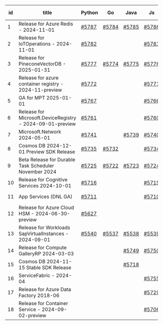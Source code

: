 | id | title | Python | Go | Java | Js | created date | target date | status |
| ------ | ------ | ------ | ------ | ------ | ------ | ------ | ------ | :-----: |
| 1 | Release for Azure Redis - 2024-11-01  | [#5787](https://github.com/Azure/sdk-release-request/issues/5787)  | [#5784](https://github.com/Azure/sdk-release-request/issues/5784)  | [#5785](https://github.com/Azure/sdk-release-request/issues/5785)  | [#5786](https://github.com/Azure/sdk-release-request/issues/5786)  | 12-16 | 01-23 |  |
| 2 | Release for IoTOperations - 2024-11-01  | [#5782](https://github.com/Azure/sdk-release-request/issues/5782)  |  |  | [#5781](https://github.com/Azure/sdk-release-request/issues/5781)  | 12-11 | 12-27 |  |
| 3 | Release for PineconeVectorDB - 2025-01-31  | [#5777](https://github.com/Azure/sdk-release-request/issues/5777)  | [#5774](https://github.com/Azure/sdk-release-request/issues/5774)  | [#5775](https://github.com/Azure/sdk-release-request/issues/5775)  | [#5776](https://github.com/Azure/sdk-release-request/issues/5776)  | 12-11 | 01-24 |  |
| 4 | Release for azure container registry - 2024-11-preview  | [#5772](https://github.com/Azure/sdk-release-request/issues/5772)  |  |  | [#5771](https://github.com/Azure/sdk-release-request/issues/5771)  | 12-09 | 12-27 | Hold on by JS/Python/ |
| 5 | GA for MPT 2025-01-01  | [#5767](https://github.com/Azure/sdk-release-request/issues/5767)  |  |  | [#5766](https://github.com/Azure/sdk-release-request/issues/5766)  | 12-05 | 12-26 |  |
| 6 | Release for Microsoft.DeviceRegistry - 2024-09-01-preview  | [#5761](https://github.com/Azure/sdk-release-request/issues/5761)  |  |  | [#5760](https://github.com/Azure/sdk-release-request/issues/5760)  | 12-02 | 12-27 |  |
| 7 | Microsoft.Network 2024-05-01  | [#5741](https://github.com/Azure/sdk-release-request/issues/5741)  |  | [#5739](https://github.com/Azure/sdk-release-request/issues/5739)  | [#5740](https://github.com/Azure/sdk-release-request/issues/5740)  | 11-20 | 12-26 |  |
| 8 | Cosmos DB 2024-12-01 Preview SDK Release  | [#5735](https://github.com/Azure/sdk-release-request/issues/5735)  | [#5732](https://github.com/Azure/sdk-release-request/issues/5732)  |  | [#5734](https://github.com/Azure/sdk-release-request/issues/5734)  | 11-18 | 12-27 |  |
| 9 | Beta Release for Durable Task Scheduler November 2024  | [#5725](https://github.com/Azure/sdk-release-request/issues/5725)  | [#5722](https://github.com/Azure/sdk-release-request/issues/5722)  | [#5723](https://github.com/Azure/sdk-release-request/issues/5723)  | [#5724](https://github.com/Azure/sdk-release-request/issues/5724)  | 11-15 | 02-21 |  |
| 10 | Release for Cognitive Services 2024-10-01  | [#5716](https://github.com/Azure/sdk-release-request/issues/5716)  |  |  | [#5715](https://github.com/Azure/sdk-release-request/issues/5715)  | 11-11 | 12-27 | Hold on by JS/ |
| 11 | App Services (DNL GA)  | [#5711](https://github.com/Azure/sdk-release-request/issues/5711)  |  |  | [#5710](https://github.com/Azure/sdk-release-request/issues/5710)  | 11-11 | 12-27 | Hold on by JS/Python/ |
| 12 | Release for Azure Cloud HSM - 2024-06-30-preview  | [#5627](https://github.com/Azure/sdk-release-request/issues/5627)  |  |  |  | 10-22 | 12-27 |  |
| 13 | Release for Workloads SapVirtualInstances - 2024-09-01  | [#5540](https://github.com/Azure/sdk-release-request/issues/5540)  | [#5537](https://github.com/Azure/sdk-release-request/issues/5537)  | [#5538](https://github.com/Azure/sdk-release-request/issues/5538)  | [#5539](https://github.com/Azure/sdk-release-request/issues/5539)  | 09-27 | 01-25 | Hold on by JS/Go/Python/ |
| 14 | Release for Compute GalleryRP 2024-03-03  |  |  | [#5749](https://github.com/Azure/sdk-release-request/issues/5749)  | [#5750](https://github.com/Azure/sdk-release-request/issues/5750)  | 11-25 | 12-27 |  |
| 15 | Cosmos DB 2024-11-15 Stable SDK Release  |  |  | [#5718](https://github.com/Azure/sdk-release-request/issues/5718)  |  | 11-13 | 12-27 |  |
| 16 | ServiceFabric - 2024-04  |  |  |  | [#5755](https://github.com/Azure/sdk-release-request/issues/5755)  | 12-02 | 12-27 |  |
| 17 | Release for Azure Data Factory 2018-06  |  |  |  | [#5729](https://github.com/Azure/sdk-release-request/issues/5729)  | 11-15 | 12-26 |  |
| 18 | Release for Container Service - 2024-09-02-preview  |  |  |  | [#5706](https://github.com/Azure/sdk-release-request/issues/5706)  | 11-11 | 12-26 |  |
